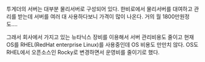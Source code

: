 투게더의 서버는 대부분 물리서버로 구성되어 있다.
한비로에서 물리서버를 대여하고 관리를 받는데 서버를 여러 대 사용하다보니 가격이 많이 나온다.
거의 월 1800만원정도....

그래서 회사에서 가지고 있는 뉴타닉스 장비를 이용해서 서버 관리비용도 줄이고
현재 OS를 RHEL(RedHat enterprise Linux)를 사용중인데 OS 비용도 만만치 않다.
OS도 RHEL에서 오픈소스인 Rocky로 변경하면서 운영비를 줄이기로 했다.

